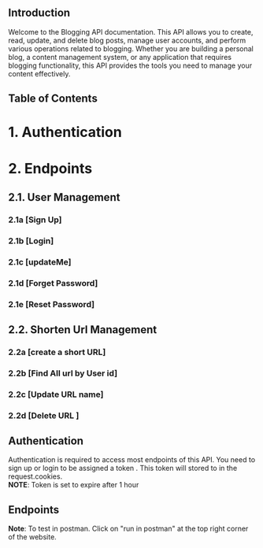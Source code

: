 ## Introduction

Welcome to the Blogging API documentation. This API allows you to create, read, update, and delete blog posts, manage user accounts, and perform various operations related to blogging. Whether you are building a personal blog, a content management system, or any application that requires blogging functionality, this API provides the tools you need to manage your content effectively.

## Table of Contents

# 1\. Authentication

# 2\. Endpoints

## 2.1. User Management

### 2.1a [Sign Up]

### 2.1b [Login]

### 2.1c [updateMe]

### 2.1d [Forget Password]

### 2.1e [Reset Password]

## 2.2. Shorten Url Management

### 2.2a [create a short URL]

### 2.2b [Find All url by User id]

### 2.2c [Update URL name]

### 2.2d [Delete URL ]

## Authentication

Authentication is required to access most endpoints of this API. You need to sign up or login to be assigned a token . This token will stored to in the request.cookies.  
**NOTE**: Token is set to expire after 1 hour

## Endpoints

**Note**: To test in postman. Click on "run in postman" at the top right corner of the website.
